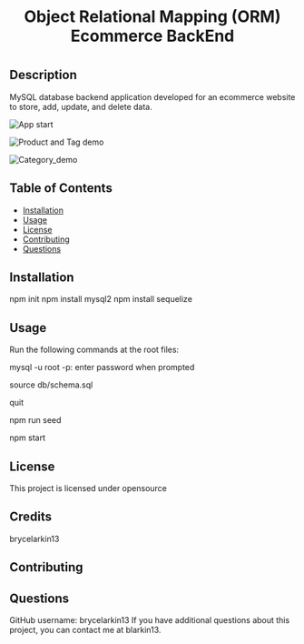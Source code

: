<h1 align="center">Object Relational Mapping (ORM) Ecommerce BackEnd<h1/>

  ## Description
  MySQL database backend application developed for an ecommerce website to store, add, update, and delete data.
  
  ![App start](https://user-images.githubusercontent.com/84687238/169133828-70105506-403a-427f-b7bf-4c5123c774bc.gif)


  ![Product and Tag demo](https://user-images.githubusercontent.com/84687238/169133919-f6756e3f-df86-4a4e-9a3f-8359f41ff4af.gif)
  
  ![Category_demo](https://user-images.githubusercontent.com/84687238/169137478-7cc37751-bc86-447b-afb7-f647b09c7a3c.gif)


  ## Table of Contents
  * [Installation](#installation)
  * [Usage](#usage)
  * [License](#license)
  * [Contributing](#contributing)
  * [Questions](#questions)
  
  ## Installation
  npm init npm install mysql2 npm install sequelize

  ## Usage
  Run the following commands at the root files: 

  mysql -u root -p: enter password when prompted

  source db/schema.sql

  quit

  npm run seed

  npm start

  ## License
  This project is licensed under 
  opensource
  
  ## Credits
  brycelarkin13

  ## Contributing
  

  ## Questions
  GitHub username: brycelarkin13
  If you have additional questions about this project, you can contact me at blarkin13. 
